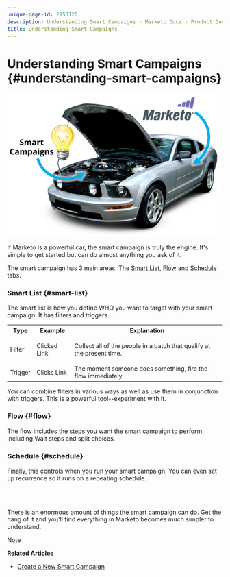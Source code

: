 ```yaml
---
unique-page-id: 2953120
description: Understanding Smart Campaigns - Marketo Docs - Product Documentation
title: Understanding Smart Campaigns
---
```


# Understanding Smart Campaigns {#understanding-smart-campaigns}

![](assets/image2014-12-24-11-3a37-3a0.png)

If Marketo is a powerful car, the smart campaign is truly the engine. It's simple to get started but can do almost anything you ask of it.

The smart campaign has 3 main areas: The [Smart List](../../../product-docs/core-marketo-concepts/smart-lists-and-static-lists/understanding-smart-lists.md), [Flow](http://docs.marketo.com/display/DOCS/Flow+Actions) and [Schedule](using-smart-campaigns/schedule-a-recurring-batch-campaign.md) tabs.

### Smart List {#smart-list}

The smart list is how you define WHO you want to target with your smart campaign. It has filters and triggers.

<table> 
 <tbody> 
  <tr> 
   <th>Type</th> 
   <th>Example</th> 
   <th>Explanation</th> 
  </tr> 
  <tr> 
   <td>Filter</td> 
   <td>Clicked Link</td> 
   <td><p>Collect all of the people in a batch that qualify at the present time.</p></td> 
  </tr> 
  <tr> 
   <td colspan="1">Trigger</td> 
   <td colspan="1">Clicks Link</td> 
   <td colspan="1">The moment someone does something, fire the flow immediately.</td> 
  </tr> 
 </tbody> 
</table>

You can combine filters in various ways as well as use them in conjunction with triggers. This is a powerful tool--experiment with it.

### Flow {#flow}

The flow includes the steps you want the smart campaign to perform, including Wait steps and split choices.

### Schedule {#schedule}

Finally, this controls when you run your smart campaign. You can even set up recurrence so it runs on a repeating schedule.

<br>&nbsp;

There is an enormous amount of things the smart campaign can do. Get the hang of it and you'll find everything in Marketo becomes much simpler to understand.

>[!NOTE]
>
>**Related Articles**
>
>* [Create a New Smart Campaign](creating-a-smart-campaign/create-a-new-smart-campaign.md)
>

